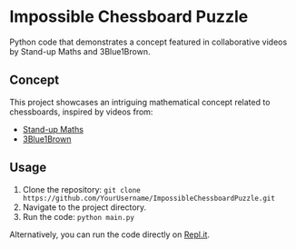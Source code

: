 # Impossible Chessboard Puzzle

Python code that demonstrates a concept featured in collaborative videos by Stand-up Maths and 3Blue1Brown.

## Concept

This project showcases an intriguing mathematical concept related to chessboards, inspired by videos from:
- [Stand-up Maths](https://www.youtube.com/watch?v=as7Gkm7Y7h4)
- [3Blue1Brown](https://www.youtube.com/watch?v=wTJI_WuZSwE)

## Usage

1. Clone the repository: `git clone https://github.com/YourUsername/ImpossibleChessboardPuzzle.git`
2. Navigate to the project directory.
3. Run the code: `python main.py`

Alternatively, you can run the code directly on [Repl.it](https://repl.it/@AaronLiftig/ImpossibleChessboardPuzzle#main.py).

